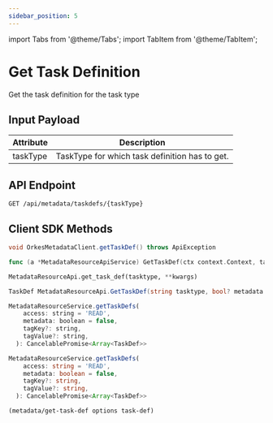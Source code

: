 ```yaml
---
sidebar_position: 5
---
```

import Tabs from '@theme/Tabs';
import TabItem from '@theme/TabItem';

# Get Task Definition

Get the task definition for the task type
## Input Payload


| Attribute  | Description                                    |
| ---------- |------------------------------------------------|
| taskType   | TaskType for which task definition has to get. | 
## API Endpoint
```
GET /api/metadata/taskdefs/{taskType}
```

## Client SDK Methods

<Tabs>
<TabItem value="Java" label="Java">

```java
void OrkesMetadataClient.getTaskDef() throws ApiException
```

</TabItem>
<TabItem value="Golang" label="Golang">

```go
func (a *MetadataResourceApiService) GetTaskDef(ctx context.Context, tasktype string) (model.TaskDef, *http.Response, error)
```

</TabItem>
<TabItem value="Python" label="Python">

```python
MetadataResourceApi.get_task_def(tasktype, **kwargs)
```

</TabItem>
<TabItem value="CSharp" label="CSharp">

```csharp
TaskDef MetadataResourceApi.GetTaskDef(string tasktype, bool? metadata = null)
```

</TabItem>
<TabItem value="Javascript" label="Javascript">

```javascript
MetadataResourceService.getTaskDefs(
    access: string = 'READ',
    metadata: boolean = false,
    tagKey?: string,
    tagValue?: string,
  ): CancelablePromise<Array<TaskDef>>
```

</TabItem>
<TabItem value="Typescript" label="Typescript">

```typescript
MetadataResourceService.getTaskDefs(
    access: string = 'READ',
    metadata: boolean = false,
    tagKey?: string,
    tagValue?: string,
  ): CancelablePromise<Array<TaskDef>>
```

</TabItem>
<TabItem value="Clojure" label="Clojure">

```clojure
(metadata/get-task-def options task-def)
```

</TabItem>
</Tabs>
